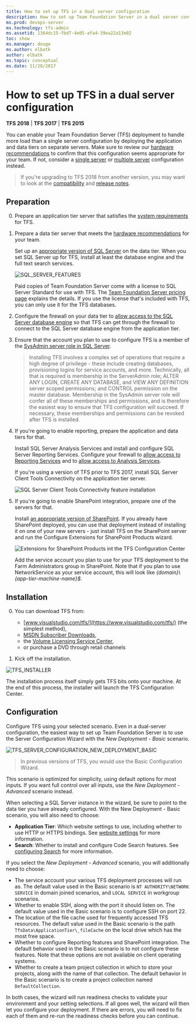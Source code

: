 ```yaml
---
title: How to set up TFS in a dual server configuration
description: How to set up Team Foundation Server in a dual server configuration using the full configuration wizard
ms.prod: devops-server
ms.technology: tfs-admin
ms.assetid: 1364dc15-fbd7-4e05-afa4-39ea22a13e02
toc: show
ms.manager: douge
ms.author: elbatk
author: elbatk
ms.topic: conceptual
ms.date: 11/28/2017
---
```


# How to set up TFS in a dual server configuration

**TFS 2018** | **TFS 2017** | **TFS 2015**

You can enable your Team Foundation Server (TFS) deployment to handle more load than a single server configuration by deploying the application and data tiers on separate servers. Make sure to review our [hardware recommendations](../requirements.md#hardware-recommendations) to confirm that this configuration seems appropriate for your team. If not, consider a [single server](single-server.md) or [multiple server](multiple-server.md) configuration instead.

> If you're upgrading to TFS 2018 from another version, you may want to look at the [compatibility](../compatibility.md) and [release notes](../whats-new.md#tfs-2018-rc1).

## Preparation

0. Prepare an application tier server that satisfies the [system requirements](../requirements.md) for TFS.

0. Prepare a data tier server that meets the [hardware recommendations](../requirements.md#hardware-recommendations) for your team. 

	Set up an [appropriate version of SQL Server](../requirements.md#sql-server) on the data tier. When you set SQL Server up for TFS, install at least the database engine and the full text search services.

	![SQL_SERVER_FEATURES](_shared/_img/sql-features.png)

	Paid copies of Team Foundation Server come with a license to SQL Server Standard for use with TFS. The 
	[Team Foundation Server pricing page](https://www.visualstudio.com/team-services/tfs-pricing) explains the details. If you use the license that's included with TFS, you can only use it for the TFS databases.

0. Configure the firewall on your data tier to [allow access to the SQL Server database engine](https://msdn.microsoft.com/library/ms175043.aspx)
so that TFS can get through the firewall to connect to the SQL Server database engine from the application tier.

0. Ensure that the account you plan to use to configure TFS is a member of the 
[SysAdmin server role in SQL Server](https://msdn.microsoft.com/library/ms188659.aspx). 

	> Installing TFS involves a complex set of operations that require a high degree of privilege - these include creating databases, 
	> provisioning logins for service accounts, and more. Technically, all that is required is membership in the ServerAdmin role; 
	> ALTER ANY LOGIN, CREATE ANY DATABASE, and VIEW ANY DEFINITION server scoped permissions; and CONTROL permission on the master 
	> database. Membership in the SysAdmin server role will confer all of these memberships and permissions,
	> and is therefore the easiest way to ensure that TFS configuration will succeed. If necessary, these memberships and permissions 
	> can be revoked after TFS is installed.  

0. If you're going to enable reporting, prepare the application and data tiers for that.

	Install SQL Server Analysis Services and install and configure SQL Server Reporting Services. Configure your firewall to 
	[allow access to Reporting Services](https://msdn.microsoft.com/library/bb934283.aspx) and to 
	[allow access to Analysis Services](https://msdn.microsoft.com/library/ms174937.aspx).

	If you're using a version of TFS prior to TFS 2017, install SQL Server Client Tools Connectivity on the application tier server.

	![SQL Server Client Tools Connectivity feature installation](_img/sql-client-tools-connectivity.png)

0. If you're going to enable SharePoint integration, prepare one of the servers for that.

	Install [an appropriate version of SharePoint](../requirements.md#sharepoint). If you already have SharePoint deployed, you can use that deployment instead of 
	installing it on one of your new servers - just install TFS on the SharePoint server and run the Configure Extensions for SharePoint Products wizard.

	![Extensions for SharePoint Products int the TFS Configuration Center](_img/tfs-extensions-for-sharepoint.png)

	Add the service account you plan to use for your TFS deployment to the Farm Administrators group in SharePoint. Note that if you plan to use NetworkService 
	as your service account, this will look like *{domain}\\{app-tier-machine-name}$*.

## Installation

0. You can download TFS from:
	* [www.visualstudio.com/tfs/](https://www.visualstudio.com/tfs/) (the simplest method), 
	* [MSDN Subscriber Downloads](https://msdn.microsoft.com/en-us/library/hh442898.aspx), 
	* the [Volume Licensing Service Center](https://www.microsoft.com/Licensing/servicecenter/default.aspx), 
	* or purchase a DVD through retail channels

0. Kick off the installation.

![TFS_INSTALLER](_shared/_img/installer.png)

The installation process itself simply gets TFS bits onto your machine. 
At the end of this process, the installer will launch the TFS 
Configuration Center. 

## Configuration

Configure TFS using your selected scenario. Even in a dual-server configuration,
the easiest way to set up Team Foundation Server is to use the Server Configuration
Wizard with the *New Deployment - Basic* scenario.

![TFS_SERVER_CONFIGURATION_NEW_DEPLOYMENT_BASIC](_shared/_img/new-deployment-basic.png)

> In previous versions of TFS, you would use the Basic Configuration Wizard.

This scenario is optimized for simplicity, using default options for most inputs. If you want full control over all inputs, use the *New Deployment - Advanced* scenario instead. 

When selecting a SQL Server instance in the wizard, be sure to point to the data tier you have already configured. With the New Deployment - Basic scenario, you will also need to choose:

- **Application Tier**: Which website settings to use, including whether to use HTTP or HTTPS bindings. See [website settings](/vsts/security/websitesettings.md) for more information.
- **Search**: Whether to install and configure Code Search features. See [configuring Search](/vsts/project/search/administration.md#config-tfs) for more information.

If you select the *New Deployment - Advanced* scenario, you will additionally need to choose:

- The service account your various TFS deployment processes will run as. The default value used in the Basic scenario is `NT AUTHORITY\NETWORK SERVICE` in domain joined scenarios, and `LOCAL SERVICE` in workgroup scenarios.
- Whether to enable SSH, along with the port it should listen on. The default value used in the Basic scenario is to configure SSH on port 22.
- The location of the file cache used for frequently accessed TFS resources. The default value used in the Basic scenario is the path `TfsData\ApplicationTier\_fileCache` on the local drive which has the most free space.
- Whether to configure Reporting features and SharePoint integration. The default behavior used in the Basic scenario is to not configure these features. Note that these options are not available on client  operating systems.
- Whether to create a team project collection in which to store your projects, along with the name of that collection. The default behavior in the Basic scenario is to create a project collection named `DefaultCollection`.

In both cases, the wizard will run readiness checks to validate your environment and your setting selections. If all goes well, the wizard will then let you configure your deployment. If there are errors, you will need to fix each of them and re-run the readiness checks before you can continue.